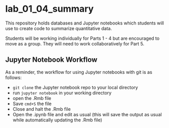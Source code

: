 # lab_01_04_summary

This repository holds databases and Jupyter notebooks which students will use to create code to summarize quantitative data.

Students will be working individually for Parts 1 - 4 but are encouraged to move as a group. 
They will need to work collaboratively for Part 5. 

## Jupyter Notebook Workflow
As a reminder, the workflow for using Jupyter notebooks with git is as follows:

- `git clone` the Jupyter notebook repo to your local directory
- run `jupyter notebook` in your working directory
- open the .Rmb file
- Save `cmd+S` the file
- Close and halt the .Rmb file
- Open the .ipynb file and edit as usual (this will save the output as usual while automatically updating the .Rmb file)
